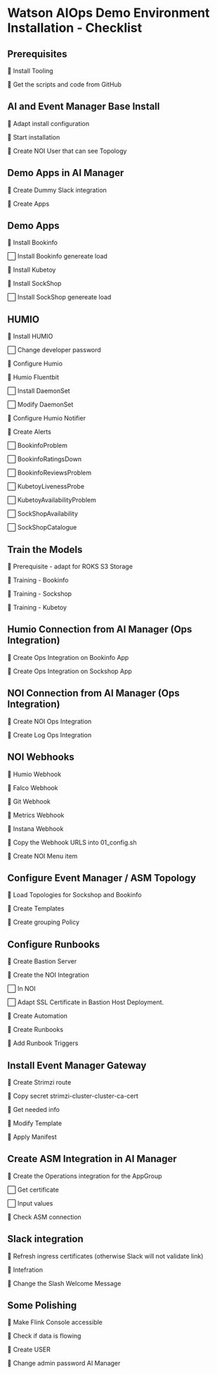 # Watson AIOps Demo Environment Installation - Checklist


## Prerequisites
 🔲 Install Tooling
 
 🔲 Get the scripts and code from GitHub


## AI and Event Manager Base Install
 🔲 Adapt install configuration
 
 🔲 Start installation
 
 🔲 Create NOI User that can see Topology

## Demo Apps in AI Manager
 🔲 Create Dummy Slack integration
 
 🔲 Create Apps

## Demo Apps
 🔲 Install Bookinfo
 
   ⬜ Install Bookinfo genereate load
   
 🔲 Install Kubetoy
 
 🔲 Install SockShop
 
   ⬜ Install SockShop genereate load
   


## HUMIO
 🔲 Install HUMIO
 
   ⬜ Change developer password
   
 🔲 Configure Humio

 🔲 Humio Fluentbit
 
   ⬜ Install DaemonSet
   
   ⬜ Modify DaemonSet

 🔲 Configure Humio Notifier
 
 🔲 Create Alerts
 
   ⬜ BookinfoProblem
   
   ⬜ BookinfoRatingsDown
   
   ⬜ BookinfoReviewsProblem
   
   ⬜ KubetoyLivenessProbe
   
   ⬜ KubetoyAvailabilityProblem
   
   ⬜ SockShopAvailability
   
   ⬜ SockShopCatalogue

## Train the Models
 🔲 Prerequisite - adapt for ROKS S3 Storage
 
 🔲 Training - Bookinfo 
 
 🔲 Training - Sockshop 
 
 🔲 Training - Kubetoy 


## Humio Connection from AI Manager (Ops Integration)
 🔲 Create Ops Integration on Bookinfo App

 🔲 Create Ops Integration on Sockshop App
 
## NOI Connection from AI Manager (Ops Integration)
 🔲 Create NOI Ops Integration
 
 🔲 Create Log Ops Integration

## NOI Webhooks
 🔲 Humio Webhook
 
 🔲 Falco Webhook
 
 🔲 Git Webhook
 
 🔲 Metrics Webhook
 
 🔲 Instana Webhook
 
 🔲 Copy the Webhook URLS into 01_config.sh
 
 🔲 Create NOI Menu item


## Configure Event Manager / ASM Topology
 🔲 Load Topologies for Sockshop and Bookinfo
 
 🔲 Create Templates
 
 🔲 Create grouping Policy


## Configure Runbooks
 🔲 Create Bastion Server
 
 🔲 Create the NOI Integration
 
   ⬜ In NOI
   
   ⬜ Adapt SSL Certificate in Bastion Host Deployment.
   
 🔲 Create Automation
 
 🔲 Create Runbooks
 
 🔲 Add Runbook Triggers
 


## Install Event Manager Gateway
 🔲 Create Strimzi route
 
 🔲 Copy secret strimzi-cluster-cluster-ca-cert
 
 🔲 Get needed info
 
 🔲 Modify Template
 
 🔲 Apply Manifest


## Create ASM Integration in AI Manager
 🔲 Create the Operations integration for the AppGroup
 
   ⬜ Get certificate
   
   ⬜ Input values
   
 🔲 Check ASM connection


## Slack integration
 🔲 Refresh ingress certificates (otherwise Slack will not validate link)
 
 🔲 Intefration
 
 🔲 Change the Slash Welcome Message


## Some Polishing
 🔲 Make Flink Console accessible
 
 🔲 Check if data is flowing
 
 🔲 Create USER
 
 🔲 Change admin password AI Manager
